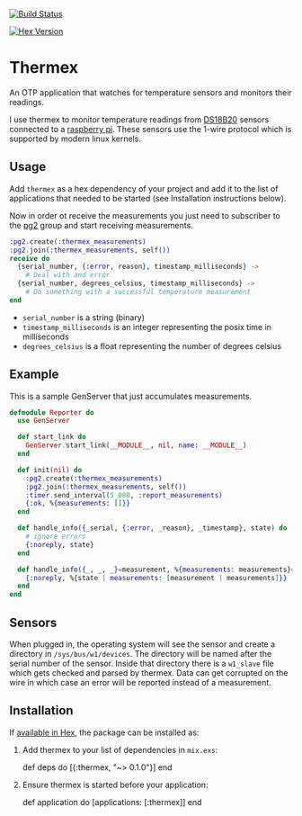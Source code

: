 [![Build Status](https://travis-ci.org/mmmries/thermex.svg?branch=master)](https://travis-ci.org/mmmries/thermex)

[![Hex Version](http://img.shields.io/hexpm/v/thermex.svg)](https://hex.pm/packages/thermex)

# Thermex

An OTP application that watches for temperature sensors and monitors their readings.

I use thermex to monitor temperature readings from [DS18B20](https://datasheets.maximintegrated.com/en/ds/DS18B20.pdf) sensors connected to a [raspberry pi](https://www.raspberrypi.org/).
These sensors use the 1-wire protocol which is supported by modern linux kernels.

## Usage

Add `thermex` as a hex dependency of your project and add it to the list of applications that needed to be started (see Installation instructions below).

Now in order ot receive the measurements you just need to subscriber to the [pg2](http://erlang.org/doc/man/pg2.html) group and start receiving measurements.

```elixir
:pg2.create(:thermex_measurements)
:pg2.join(:thermex_measurements, self())
receive do
  {serial_number, {:error, reason}, timestamp_milliseconds} ->
    # Deal with and error
  {serial_number, degrees_celsius, timestamp_milliseconds} ->
    # Do something with a successful temperature measurement
end
```

* `serial_number` is a string (binary)
* `timestamp_milliseconds` is an integer representing the posix time in milliseconds
* `degrees_celsius` is a float representing the number of degrees celsius

## Example

This is a sample GenServer that just accumulates measurements.

```elixir
defmodule Reporter do
  use GenServer

  def start_link do
    GenServer.start_link(__MODULE__, nil, name: __MODULE__)
  end

  def init(nil) do
    :pg2.create(:thermex_measurements)
    :pg2.join(:thermex_measurements, self())
    :timer.send_interval(5_000, :report_measurements)
    {:ok, %{measurements: []}}
  end

  def handle_info({_serial, {:error, _reason}, _timestamp}, state) do
    # ignore errors
    {:noreply, state}
  end

  def handle_info({_, _, _}=measurement, %{measurements: measurements}=state) do
    {:noreply, %{state | measurements: [measurement | measurements]}}
  end
end
```

## Sensors

When plugged in, the operating system will see the sensor and create a directory in `/sys/bus/w1/devices`.
The directory will be named after the serial number of the sensor.
Inside that directory there is a `w1_slave` file which gets checked and parsed by thermex.
Data can get corrupted on the wire in which case an error will be reported instead of a measurement.

## Installation

If [available in Hex](https://hex.pm/docs/publish), the package can be installed as:

  1. Add thermex to your list of dependencies in `mix.exs`:

        def deps do
          [{:thermex, "~> 0.1.0"}]
        end

  2. Ensure thermex is started before your application:

        def application do
          [applications: [:thermex]]
        end

